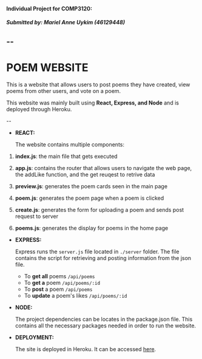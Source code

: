 #### Individual Project for COMP3120:
##### Submitted by: Mariel Anne Uykim (46129448)

--
---

# POEM WEBSITE

This is a website that allows users to post poems they have created, view poems from other users, and vote on a poem.

This website was mainly built using **React, Express, and Node** and is deployed through Heroku.

--

*  **REACT:**

     The website contains multiple components:

1.  **index.js**: the main file that gets executed

2.  **app.js**: contains the router that allows users to navigate the web page, the addLike function, and the get reuqest to retrive data

3.  **preview.js**: generates the poem cards seen in the main page

4.  **poem.js**: generates the poem page when a poem is clicked

5.  **create.js**: generates the form for uploading a poem and sends post request to server

6.  **poems.js**: generates the display for poems in the home page


*  **EXPRESS:**

     Express runs the `server.js` file located in `./server` folder. The file contains the script for retrieving and posting information from the json file.

     * To **get all** poems `/api/poems`
     * To **get a** poem `/api/poems/:id`
     * To **post** a poem `/api/poems`
     * To **update** a poem's likes `/api/poems/:id`


*  **NODE:**

     The project dependencies can be locates in the package.json file. This contains all the necessary packages needed in order to run the website.


*  **DEPLOYMENT:**

     The site is deployed in Heroku. It can be accessed [here](https://still-springs-11430.herokuapp.com/).
